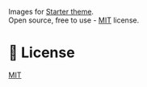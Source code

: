 
Images for [Starter theme](https://github.com/chyvak1831/starter).  
Open source, free to use - [MIT](https://choosealicense.com/licenses/mit/) license.


# 📘 License
[MIT](https://choosealicense.com/licenses/mit/)